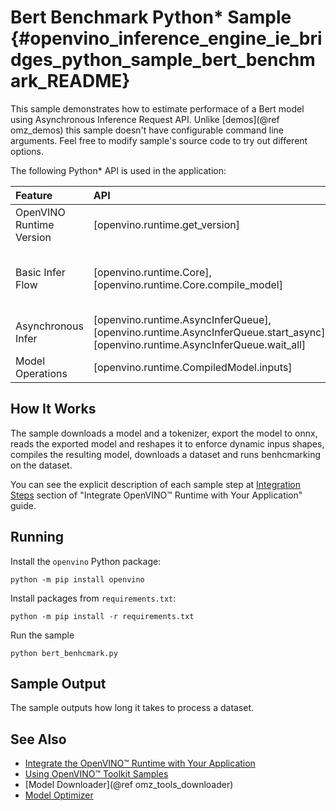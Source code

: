 # Bert Benchmark Python* Sample {#openvino_inference_engine_ie_bridges_python_sample_bert_benchmark_README}

This sample demonstrates how to estimate performace of a Bert model using Asynchronous Inference Request API. Unlike [demos](@ref omz_demos) this sample doesn't have configurable command line arguments. Feel free to modify sample's source code to try out different options.

The following Python\* API is used in the application:

| Feature | API | Description |
| :--- | :--- | :--- |
| OpenVINO Runtime Version | [openvino.runtime.get_version] | Get Openvino API version |
| Basic Infer Flow | [openvino.runtime.Core], [openvino.runtime.Core.compile_model] | Common API to do inference: compile a model |
| Asynchronous Infer | [openvino.runtime.AsyncInferQueue], [openvino.runtime.AsyncInferQueue.start_async], [openvino.runtime.AsyncInferQueue.wait_all] | Do asynchronous inference |
| Model Operations | [openvino.runtime.CompiledModel.inputs] | Get inputs of a model |

## How It Works

The sample downloads a model and a tokenizer, export the model to onnx, reads the exported model and reshapes it to enforce dynamic inpus shapes, compiles the resulting model, downloads a dataset and runs benhcmarking on the dataset.

You can see the explicit description of
each sample step at [Integration Steps](../../../../docs/OV_Runtime_UG/integrate_with_your_application.md) section of "Integrate OpenVINO™ Runtime with Your Application" guide.

## Running

Install the `openvino` Python package:

```
python -m pip install openvino
```

Install packages from `requirements.txt`:

```
python -m pip install -r requirements.txt
```

Run the sample

```
python bert_benhcmark.py
```

## Sample Output

The sample outputs how long it takes to process a dataset.

## See Also

- [Integrate the OpenVINO™ Runtime with Your Application](../../../../docs/OV_Runtime_UG/integrate_with_your_application.md)
- [Using OpenVINO™ Toolkit Samples](../../../../docs/OV_Runtime_UG/Samples_Overview.md)
- [Model Downloader](@ref omz_tools_downloader)
- [Model Optimizer](../../../../docs/MO_DG/Deep_Learning_Model_Optimizer_DevGuide.md)
